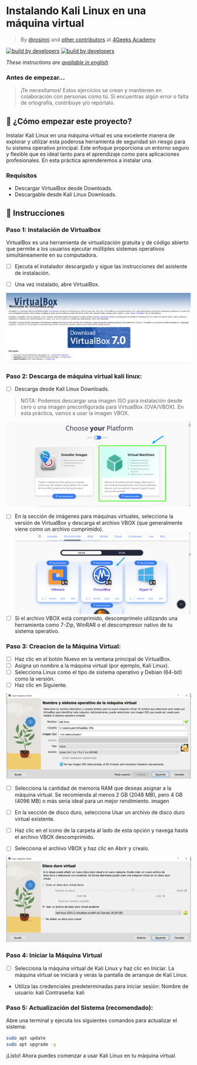 # Instalando Kali Linux en una máquina virtual


<!-- hide -->

> By [@rosinni](https://github.com/rosinni) and [other contributors](https://github.com/4GeeksAcademy/deploying-wordpress-debian/graphs/contributors) at [4Geeks Academy](https://4geeksacademy.co/)

[![build by developers](https://img.shields.io/badge/build_by-Developers-blue)](https://4geeks.com)
[![build by developers](https://img.shields.io/twitter/follow/4geeksacademy?style=social&logo=twitter)](https://twitter.com/4geeksacademy)

*These instructions are [available in english](https://github.com/breatheco-de/installing-kali-linux-on-virtual-machine/blob/main/README.md)*
<!-- endhide -->


<!-- hide -->


### Antes de empezar...

> ¡Te necesitamos! Estos ejercicios se crean y mantienen en colaboración con personas como tú. Si encuentras algún error o falta de ortografía, contribuye y/o repórtalo.

<!-- endhide -->

## 🌱 ¿Cómo empezar este proyecto?

Instalar Kali Linux en una máquina virtual es una excelente manera de explorar y utilizar esta poderosa herramienta de seguridad sin riesgo para tu sistema operativo principal. Este enfoque proporciona un entorno seguro y flexible que es ideal tanto para el aprendizaje como para aplicaciones profesionales. En esta práctica aprenderemos a instalar una.


### Requisitos

* Descargar VirtualBox desde  Downloads.
* Descargable desde Kali Linux Downloads.

## 📝 Instrucciones

### Paso 1: Instalación de Virtualbox
VirtualBox es una herramienta de virtualización gratuita y de código abierto que permite a los usuarios ejecutar múltiples sistemas operativos simultáneamente en su computadora.

- [ ] Ejecuta el instalador descargado y sigue las instrucciones del asistente de instalación.
- [ ] Una vez instalado, abre VirtualBox.


![instalacion virtualBox](assets/virtualbox-img.png)



### Paso 2: Descarga de máquina virtual kali linux:
- [ ] Descarga desde Kali Linux Downloads. 
> NOTA: Podemos descargar una imagen ISO para instalación desde cero o una imagen preconfigurada para VirtualBox (OVA/VBOX). En esta práctica, vamos a usar la imagen VBOX.

![descarga 1](assets/get-kali-linux.png)

- [ ] En la sección de imágenes para máquinas virtuales, selecciona la versión de VirtualBox y descarga el archivo VBOX (que generalmente viene como un archivo comprimido).
![descarga 1](assets/get-kali-for-vb.png)
- [ ] Si el archivo VBOX está comprimido, descomprímelo utilizando una herramienta como 7-Zip, WinRAR o el descompresor nativo de tu sistema operativo.

### Paso 3: Creacion de la Máquina Virtual:
- [ ] Haz clic en el botón Nuevo en la ventana principal de VirtualBox.
- [ ] Asigna un nombre a la máquina virtual (por ejemplo, Kali Linux).
- [ ] Selecciona Linux como el tipo de sistema operativo y Debian (64-bit) como la versión.
- [ ] Haz clic en Siguiente.

![descarga 1](assets/config-kali.png)


- [ ] Selecciona la cantidad de memoria RAM que deseas asignar a la máquina virtual. Se recomienda al menos 2 GB (2048 MB), pero 4 GB (4096 MB) o más sería ideal para un mejor rendimiento.
imagen

- [ ] En la sección de disco duro, selecciona Usar un archivo de disco duro virtual existente.
- [ ] Haz clic en el icono de la carpeta al lado de esta opción y navega hasta el archivo VBOX descomprimido.
- [ ] Selecciona el archivo VBOX y haz clic en Abrir y crealo.

![descarga 1](assets/config-disk.png)

### Paso 4: Iniciar la Máquina Virtual
- [ ] Selecciona la máquina virtual de Kali Linux y haz clic en Iniciar. La máquina virtual se iniciará y verás la pantalla de arranque de Kali Linux.
* Utiliza las credenciales predeterminadas para iniciar sesión:
Nombre de usuario: kali
Contraseña: kali

### Paso 5: Actualización del Sistema (recomendado):
Abre una terminal y ejecuta los siguientes comandos para actualizar el sistema:

```sh
sudo apt update
sudo apt upgrade -y
```


¡Listo!
Ahora puedes comenzar a usar Kali Linux en tu máquina virtual.

